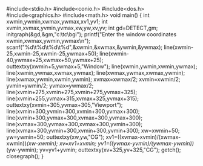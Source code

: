 #include<stdio.h>
#include<conio.h>
#include<dos.h>
#include<graphics.h>
#include<math.h>
 void main()
{
int xwmin,ywmin,xwmax,ywmax,xv1,yv1;
int xvmin,xvmax,yvmin,yvmax,xw,yw,xv,yv;
int gd=DETECT,gm;
initgraph(&gd,&gm,"c:\\tc\\bgi");
printf("Enter the window coordinates xwmin,xwmax,ywmin,ywmax\n");
scanf("%d\t%d\t%d\t%d",&xwmin,&xwmax,&ywmin,&ywmax);
line(xwmin-25,xwmin-25,xwmin-25,ywmax+50);
line(xwmin-40,ywmax+25,xwmax+50,ywmax+25);
outtextxy(xwmin+5,ywmax+5,"Window");
line(xwmin,ywmin,xwmin,ywmax);
line(xwmin,ywmax,xwmax,ywmax);
line(xwmax,ywmax,xwmax,ywmin);
line(xwmax,ywmin,xwmin,ywmin);
 xvmax=xwmax/2;
xvmin=xwmin/2;
yvmin=ywmin/2;
yvmax=ywmax/2;
line(xvmin+275,xvmin+275,xvmin+275,yvmax+325);
line(xvmin+255,yvmax+315,xvmax+325,yvmax+315);
outtextxy(xvmin+305,yvmax+305,"Viewport");
line(xvmin+300,yvmin+300,xvmin+300,yvmax+300);
line(xvmin+300,yvmax+300,xvmax+300,yvmax+300);
line(xvmax+300,yvmax+300,xvmax+300,yvmin+300);
line(xvmax+300,yvmin+300,xvmin+300,yvmin+300);
xw=xwmin+50;
yw=ywmin+50;
outtextxy(xw,yw,"CG");
xv1=((xvmax-xvmin)/(xwmax-xwmin))*(xw-xwmin);
xv=xv1+xvmin;
yv1=((yvmax-yvmin)/(ywmax-ywmin))*(yw-ywmin);
yv=yv1+yvmin;
outtextxy(xv+325,yv+325,"CG");
getch();
closegraph();
}

